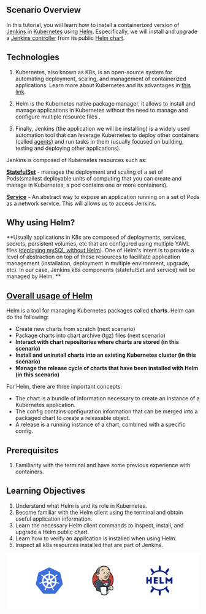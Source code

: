 ## Scenario Overview

In this tutorial, you will learn how to install a containerized version of [Jenkins](https://www.jenkins.io/) in [Kubernetes](https://kubernetes.io/) using [Helm](https://helm.sh/). Especifically, we will install and upgrade a [Jenkins controller](https://www.jenkins.io/doc/book/glossary/#general-terms) from its public [Helm chart](https://github.com/jenkinsci/helm-charts/tree/main/charts/jenkins). 


## Technologies 

1. Kubernetes, also known as K8s, is an open-source system for automating deployment, scaling, and management of containerized applications. Learn more about Kubernetes and its advantages in [this link](https://kubernetes.io/docs/concepts/overview/what-is-kubernetes/).

2. Helm is the Kubernetes native package manager, it allows to install and manage applications in Kubernetes without the need to manage and configure multiple resource files . 

3. Finally, Jenkins (the application we will be installing) is a widely used automation tool that can leverage Kubernetes to deploy other containers (called [agents](https://www.jenkins.io/doc/book/using/using-agents/)) and run tasks in them (usually focused on building, testing and deploying other applications).

Jenkins is composed of Kubernetes resources such as:

**[StatefulSet](https://kubernetes.io/docs/concepts/workloads/controllers/statefulset/)** - manages the deployment and scaling of a set of Pods(smallest deployable units of computing that you can create and manage in Kubernetes, a pod contains one or more containers).

**[Service](https://kubernetes.io/docs/concepts/services-networking/service/)** - An abstract way to expose an application running on a set of Pods as a network service. This will allows us to access Jenkins.

## Why using Helm?

**Usually applications in K8s are composed of deployments, services, secrets, persistent volumes, etc that are configured using multiple YAML files ([deploying mySQL without Helm](https://kubernetes.io/docs/tasks/run-application/run-single-instance-stateful-application/)). One of Helm's intent is to provide a level of abstraction on top of these resources to facilitate application management (installation, deployment in multiple environment, upgrade, etc). In our case, Jenkins k8s components (statefulSet and service) will be managed by Helm. ** 


## [Overall usage of Helm](https://helm.sh/docs/topics/architecture/)

Helm is a tool for managing Kubernetes packages called **charts**. Helm can do the following:

* Create new charts from scratch (next scenario)
* Package charts into chart archive (tgz) files (next scenario)
* **Interact with chart repositories where charts are stored (in this scenario)**
* **Install and uninstall charts into an existing Kubernetes cluster (in this scenario)**
* **Manage the release cycle of charts that have been installed with Helm (in this scenario)**

For Helm, there are three important concepts:

* The chart is a bundle of information necessary to create an instance of a Kubernetes application.
* The config contains configuration information that can be merged into a packaged chart to create a releasable object.
* A release is a running instance of a chart, combined with a specific config.

## Prerequisites

1. Familiarity with the terminal and have some previous experience with containers.

## Learning Objectives

1. Understand what Helm is and its role in Kubernetes.
2. Become familiar with the Helm client using the terminal and obtain useful application information.
3. Learn the necessary Helm client commands to inspect, install, and upgrade a Helm public chart.
4. Learn how to verify an application is installed when using Helm.
5. Inspect all k8s resources installed that are part of Jenkins.


![Helm Logo](./../assets/intro.png)

